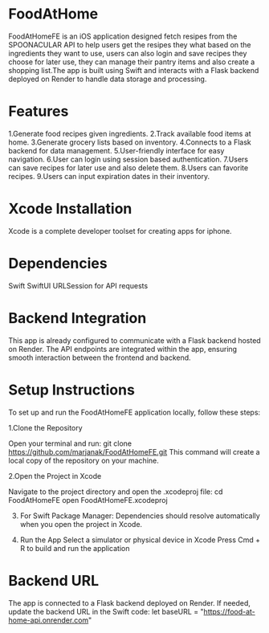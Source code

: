 # FoodAtHome

FoodAtHomeFE is an iOS application designed  fetch resipes from the SPOONACULAR API to help users get the resipes 
they what based on the ingredients they want to use, users can also login and save recipes they choose for later use,
they can manage their pantry items and also create a shopping list.The app is built using Swift and interacts with a 
Flask backend deployed on Render to handle data storage and processing.

# Features

1.Generate food recipes given ingredients.
2.Track available food items at home.
3.Generate grocery lists based on inventory.
4.Connects to a Flask backend for data management.
5.User-friendly interface for easy navigation.
6.User can login using session based authentication.
7.Users can save recipes for later use and also delete them.
8.Users can favorite recipes.
9.Users can input expiration dates in their inventory.

# Xcode Installation

Xcode is a complete developer toolset for creating apps for iphone.

# Dependencies

Swift
SwiftUI
URLSession for API requests

# Backend Integration

This app is already configured to communicate with a Flask backend hosted on Render. The API endpoints are 
integrated within the app, ensuring smooth interaction between the frontend and backend.


# Setup Instructions

To set up and run the FoodAtHomeFE application locally, follow these steps:

1.Clone the Repository

Open your terminal and run:
git clone https://github.com/marjanak/FoodAtHomeFE.git
This command will create a local copy of the repository on your machine.

2.Open the Project in Xcode

Navigate to the project directory and open the .xcodeproj file:
cd FoodAtHomeFE
open FoodAtHomeFE.xcodeproj

3. For Swift Package Manager:
Dependencies should resolve automatically when you open the project in Xcode.

4. Run the App
Select a simulator or physical device in Xcode
Press Cmd + R to build and run the application

# Backend URL

The app is connected to a Flask backend deployed on Render. If needed, update the backend URL in the Swift code:
let baseURL = "https://food-at-home-api.onrender.com"

